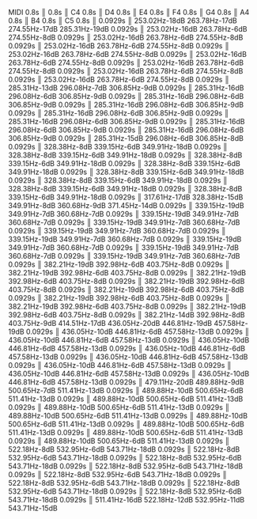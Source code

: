 ﻿MIDI
0.8s  ║ 
0.8s  ║ C4
0.8s  ║ D4
0.8s  ║ E4
0.8s  ║ F4
0.8s  ║ G4
0.8s  ║ A4
0.8s  ║ B4
0.8s  ║ C5
0.8s  ║
0.0929s ║ 253.02Hz-18dB 263.78Hz-17dB 274.55Hz-17dB 285.31Hz-19dB
0.0929s ║ 253.02Hz-16dB 263.78Hz-6dB 274.55Hz-8dB
0.0929s ║ 253.02Hz-16dB 263.78Hz-6dB 274.55Hz-8dB
0.0929s ║ 253.02Hz-16dB 263.78Hz-6dB 274.55Hz-8dB
0.0929s ║ 253.02Hz-16dB 263.78Hz-6dB 274.55Hz-8dB
0.0929s ║ 253.02Hz-16dB 263.78Hz-6dB 274.55Hz-8dB
0.0929s ║ 253.02Hz-16dB 263.78Hz-6dB 274.55Hz-8dB
0.0929s ║ 253.02Hz-16dB 263.78Hz-6dB 274.55Hz-8dB
0.0929s ║ 253.02Hz-16dB 263.78Hz-6dB 274.55Hz-8dB
0.0929s ║ 285.31Hz-13dB 296.08Hz-7dB 306.85Hz-9dB
0.0929s ║ 285.31Hz-16dB 296.08Hz-6dB 306.85Hz-9dB
0.0929s ║ 285.31Hz-16dB 296.08Hz-6dB 306.85Hz-9dB
0.0929s ║ 285.31Hz-16dB 296.08Hz-6dB 306.85Hz-9dB
0.0929s ║ 285.31Hz-16dB 296.08Hz-6dB 306.85Hz-9dB
0.0929s ║ 285.31Hz-16dB 296.08Hz-6dB 306.85Hz-9dB
0.0929s ║ 285.31Hz-16dB 296.08Hz-6dB 306.85Hz-9dB
0.0929s ║ 285.31Hz-16dB 296.08Hz-6dB 306.85Hz-9dB
0.0929s ║ 285.31Hz-15dB 296.08Hz-6dB 306.85Hz-8dB
0.0929s ║ 328.38Hz-8dB 339.15Hz-6dB 349.91Hz-18dB
0.0929s ║ 328.38Hz-8dB 339.15Hz-6dB 349.91Hz-18dB
0.0929s ║ 328.38Hz-8dB 339.15Hz-6dB 349.91Hz-18dB
0.0929s ║ 328.38Hz-8dB 339.15Hz-6dB 349.91Hz-18dB
0.0929s ║ 328.38Hz-8dB 339.15Hz-6dB 349.91Hz-18dB
0.0929s ║ 328.38Hz-8dB 339.15Hz-6dB 349.91Hz-18dB
0.0929s ║ 328.38Hz-8dB 339.15Hz-6dB 349.91Hz-18dB
0.0929s ║ 328.38Hz-8dB 339.15Hz-6dB 349.91Hz-18dB
0.0929s ║ 317.61Hz-17dB 328.38Hz-15dB 349.91Hz-8dB 360.68Hz-9dB 371.45Hz-14dB
0.0929s ║ 339.15Hz-19dB 349.91Hz-7dB 360.68Hz-7dB
0.0929s ║ 339.15Hz-19dB 349.91Hz-7dB 360.68Hz-7dB
0.0929s ║ 339.15Hz-19dB 349.91Hz-7dB 360.68Hz-7dB
0.0929s ║ 339.15Hz-19dB 349.91Hz-7dB 360.68Hz-7dB
0.0929s ║ 339.15Hz-19dB 349.91Hz-7dB 360.68Hz-7dB
0.0929s ║ 339.15Hz-19dB 349.91Hz-7dB 360.68Hz-7dB
0.0929s ║ 339.15Hz-19dB 349.91Hz-7dB 360.68Hz-7dB
0.0929s ║ 339.15Hz-19dB 349.91Hz-7dB 360.68Hz-7dB
0.0929s ║ 382.21Hz-19dB 392.98Hz-6dB 403.75Hz-8dB
0.0929s ║ 382.21Hz-19dB 392.98Hz-6dB 403.75Hz-8dB
0.0929s ║ 382.21Hz-19dB 392.98Hz-6dB 403.75Hz-8dB
0.0929s ║ 382.21Hz-19dB 392.98Hz-6dB 403.75Hz-8dB
0.0929s ║ 382.21Hz-19dB 392.98Hz-6dB 403.75Hz-8dB
0.0929s ║ 382.21Hz-19dB 392.98Hz-6dB 403.75Hz-8dB
0.0929s ║ 382.21Hz-19dB 392.98Hz-6dB 403.75Hz-8dB
0.0929s ║ 382.21Hz-19dB 392.98Hz-6dB 403.75Hz-8dB
0.0929s ║ 382.21Hz-14dB 392.98Hz-8dB 403.75Hz-9dB 414.51Hz-17dB 436.05Hz-20dB 446.81Hz-19dB 457.58Hz-19dB
0.0929s ║ 436.05Hz-10dB 446.81Hz-6dB 457.58Hz-13dB
0.0929s ║ 436.05Hz-10dB 446.81Hz-6dB 457.58Hz-13dB
0.0929s ║ 436.05Hz-10dB 446.81Hz-6dB 457.58Hz-13dB
0.0929s ║ 436.05Hz-10dB 446.81Hz-6dB 457.58Hz-13dB
0.0929s ║ 436.05Hz-10dB 446.81Hz-6dB 457.58Hz-13dB
0.0929s ║ 436.05Hz-10dB 446.81Hz-6dB 457.58Hz-13dB
0.0929s ║ 436.05Hz-10dB 446.81Hz-6dB 457.58Hz-13dB
0.0929s ║ 436.05Hz-10dB 446.81Hz-6dB 457.58Hz-13dB
0.0929s ║ 479.11Hz-20dB 489.88Hz-9dB 500.65Hz-7dB 511.41Hz-13dB
0.0929s ║ 489.88Hz-10dB 500.65Hz-6dB 511.41Hz-13dB
0.0929s ║ 489.88Hz-10dB 500.65Hz-6dB 511.41Hz-13dB
0.0929s ║ 489.88Hz-10dB 500.65Hz-6dB 511.41Hz-13dB
0.0929s ║ 489.88Hz-10dB 500.65Hz-6dB 511.41Hz-13dB
0.0929s ║ 489.88Hz-10dB 500.65Hz-6dB 511.41Hz-13dB
0.0929s ║ 489.88Hz-10dB 500.65Hz-6dB 511.41Hz-13dB
0.0929s ║ 489.88Hz-10dB 500.65Hz-6dB 511.41Hz-13dB
0.0929s ║ 489.88Hz-10dB 500.65Hz-6dB 511.41Hz-13dB
0.0929s ║ 522.18Hz-8dB 532.95Hz-6dB 543.71Hz-18dB
0.0929s ║ 522.18Hz-8dB 532.95Hz-6dB 543.71Hz-18dB
0.0929s ║ 522.18Hz-8dB 532.95Hz-6dB 543.71Hz-18dB
0.0929s ║ 522.18Hz-8dB 532.95Hz-6dB 543.71Hz-18dB
0.0929s ║ 522.18Hz-8dB 532.95Hz-6dB 543.71Hz-18dB
0.0929s ║ 522.18Hz-8dB 532.95Hz-6dB 543.71Hz-18dB
0.0929s ║ 522.18Hz-8dB 532.95Hz-6dB 543.71Hz-18dB
0.0929s ║ 522.18Hz-8dB 532.95Hz-6dB 543.71Hz-18dB
0.0929s ║ 511.41Hz-16dB 522.18Hz-12dB 532.95Hz-11dB 543.71Hz-15dB